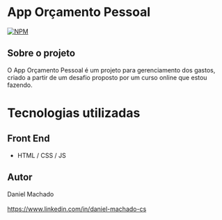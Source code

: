 # App Orçamento Pessoal 
[![NPM](https://img.shields.io/npm/l/react)](https://github.com/daniellMC/Orcamento_Pessoal/blob/main/LICENSE)
## Sobre o projeto
O App Orçamento Pessoal é um projeto para gerenciamento dos gastos,<br /> criado a partir de um desafio proposto por um curso online que estou fazendo.    
# Tecnologias utilizadas 
## Front End 
- HTML / CSS / JS 
## Autor 
Daniel Machado  
<br />
https://www.linkedin.com/in/daniel-machado-cs
